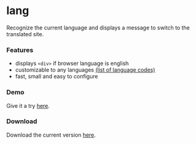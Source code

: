 # lang
Recognize the current language and displays a message to switch to the translated site.

### Features

- displays `<div>` if browser language is english
- customizable to any languages [(list of language codes)](https://www.metamodpro.com/browser-language-codes)
- fast, small and easy to configure

### Demo

Give it a try [here](https://kaibrune.github.io/demo/lang/).


### Download

Download the current version [here](https://github.com/kaibrune/lang/releases/tag/v1.0). 
